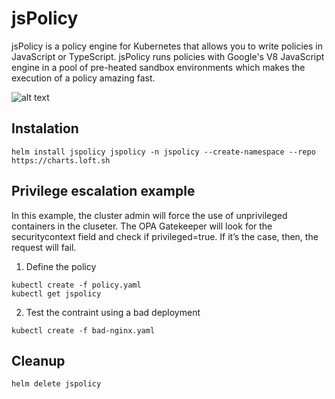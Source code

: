 # jsPolicy

jsPolicy is a policy engine for Kubernetes that allows you to write policies in JavaScript or TypeScript. 
jsPolicy runs policies with Google's V8 JavaScript engine in a pool of pre-heated sandbox environments which makes the execution of a policy amazing fast.

![alt text](https://www.jspolicy.com/docs/media/diagrams/jspolicy-architecture.svg)

## Instalation
```
helm install jspolicy jspolicy -n jspolicy --create-namespace --repo https://charts.loft.sh
```


## Privilege escalation example
In this example, the cluster admin will force the use of unprivileged containers in the cluseter. The OPA Gatekeeper will look for the securitycontext field and check if privileged=true. If it’s the case, then, the request will fail.

1. Define the policy
```
kubectl create -f policy.yaml
kubectl get jspolicy
```

2. Test the contraint using a bad deployment
```
kubectl create -f bad-nginx.yaml
```



## Cleanup

```
helm delete jspolicy
```